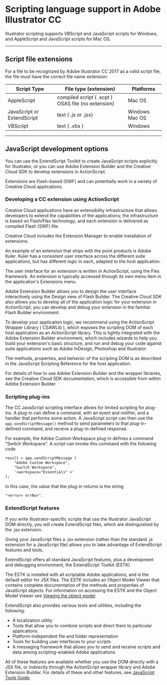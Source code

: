 # Scripting language support in Adobe Illustrator CC

Illustrator scripting supports VBScript and JavaScript scripts for Windows, and AppleScript and JavaScript scripts for Mac OS.

---

## Script file extensions

For a file to be recognized by Adobe Illustrator CC 2017 as a valid script file, the file must have the correct file name extension:

| Script Type                | File type (extension)                              | Platforms      |
|----------------------------|----------------------------------------------------|----------------|
| AppleScript                | compiled script ( .scpt ) OSAS file (no extension) | Mac OS         |
| JavaScript or ExtendScript | text ( .js or .jsx)                                | Windows Mac OS |
| VBScript                   | text ( .vbs )                                      | Windows        |

---

## JavaScript development options

You can use the ExtendScript Toolkit to create JavaScript scripts explicitly for Illustrator, or you can use Adobe Extension Builder and the Creative Cloud SDK to develop extensions in ActionScript.

Extensions are Flash-based (SWF) and can potentially work in a variety of Creative Cloud applications.

### Developing a CC extension using ActionScript

Creative Cloud applications have an extensibility infrastructure that allows developers to extend the capabilities of the applications; the infrastructure is based on Flash/Flex technology, and each extension is delivered as compiled Flash (SWF) file.

Creative Cloud includes the Extension Manager to enable installation of extensions.

An example of an extension that ships with the point products is Adobe Kuler. Kuler has a consistent user interface across the different suite applications, but has different logic in each, adapted to the host application.

The user interface for an extension is written in ActionScript, using the Flex framework. An extension is typically accessed through its own menu item in the application's Extensions menu.

Adobe Extension Builder allows you to design the user interface interactively using the Design view of Flash Builder. The Creative Cloud SDK also allows you to develop all of the application logic for your extension in ActionScript; you can develop and debug your extension in the familiar Flash Builder environment.

To develop your application logic, we recommend using the ActionScript Wrapper Library ( CSAWLib ), which exposes the scripting DOM of each host application as an ActionScript library. This is tightly integrated with the Adobe Extension Builder environment, which includes wizards to help you build your extension's basic structure, and run and debug your code against suite applications such as Adobe InDesign, Photoshop and Illustrator.

The methods, properties, and behavior of the scripting DOM is as described in the JavaScript Scripting Reference for the host application.

For details of how to use Adobe Extension Builder and the wrapper libraries, see the Creative Cloud SDK documentation, which is accessible from within Adobe Extension Builder.

### Scripting plug-ins

The CC JavaScript scripting interface allows for limited scripting for plug-ins. A plug-in can define a command, with an event and notifier, and a handler that performs some action. A JavaScript script can then use the `app.sendScriptMessage()` method to send parameters to that plug-in-defined command, and receive a plug-in-defined response.

For example, the Adobe Custom Workspace plug-in defines a command "Switch Workspace". A script can invoke this command with the following code

```default
result = app.sendScriptMessage (
    "Adobe Custom Workspace",
    "Switch Workspace",
    '<workspace="Essentials" >'
);
```

In this case, the value that the plug-in returns is the string

```default
"<error= errNo>".
```

### ExtendScript features

If you write Illustrator-specific scripts that use the Illustrator JavaScript DOM directly, you will create ExtendScript files, which are distinguished by the .jsx extension.

Giving your JavaScript files a .jsx extension (rather than the standard .js extension for a JavaScript file) allows you to take advantage of ExtendScript features and tools.

ExtendScript offers all standard JavaScript features, plus a development and debugging environment, the ExtendScript Toolkit (ESTK).

The ESTK is installed with all scriptable Adobe applications, and is the default editor for JSX files. The ESTK includes an Object Model Viewer that contains complete documentation of the methods and properties of JavaScript objects. For information on accessing the ESTK and the Object Model Viewer see [Viewing the object model](viewingTheObjectModel.md#introduction-viewingtheobjectmodel).

ExtendScript also provides various tools and utilities, including the following:

- A localization utility
- Tools that allow you to combine scripts and direct them to particular applications
- Platform-independent file and folder representation
- Tools for building user interfaces to your scripts
- A messaging framework that allows you to send and receive scripts and data among scripting-enabled Adobe applications

All of these features are available whether you use the DOM directly with a JSX file, or indirectly through the ActionScript wrapper library and Adobe Extension Builder. For details of these and other features, see [JavaScript Tools Guide](https://extendscript.docsforadobe.dev/).
